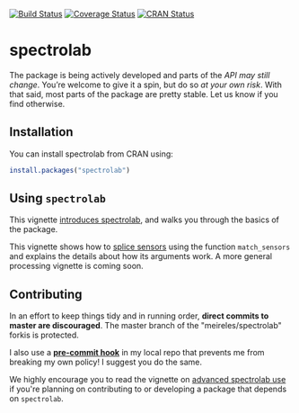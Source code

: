 [![Build Status](https://travis-ci.org/meireles/spectrolab.svg?branch=master)](https://travis-ci.org/meireles/spectrolab)
[![Coverage Status](https://coveralls.io/repos/github/meireles/spectrolab/badge.svg?branch=master)](https://coveralls.io/github/meireles/spectrolab?branch=master)
[![CRAN Status](https://www.r-pkg.org/badges/version/spectrolab)](https://cran.r-project.org/package=spectrolab)


# spectrolab

The package is being actively developed and parts of the *API may still change*. You’re welcome to give it a spin, but do so *at your own risk*. With that said, most parts of the package are pretty stable. Let us know if you find otherwise.

## Installation

You can install spectrolab from CRAN using:

```R
install.packages("spectrolab")
```

## Using `spectrolab`

This vignette [introduces spectrolab](vignettes/introduction_to_spectrolab.pdf), and walks you through the basics of the package.

This vignette shows how to [splice sensors](vignettes/match_sensors.pdf) using the function  `match_sensors` and explains the details about how its arguments work. A more general processing vignette is coming soon.


## Contributing

In an effort to keep things tidy and in running order, __direct commits to master are discouraged__. The master branch of the "meireles/spectrolab" forkis is protected.

I also use a [__pre-commit hook__](https://stackoverflow.com/questions/40462111/git-prevent-commits-in-master-branch) in my local repo that prevents me from breaking my own policy! I suggest you do the same. 

We highly encourage you to read the vignette on [advanced spectrolab use](vignettes/advanced_spectrolab.pdf) if you're planning on contributing to or developing a package that depends on `spectrolab`.
